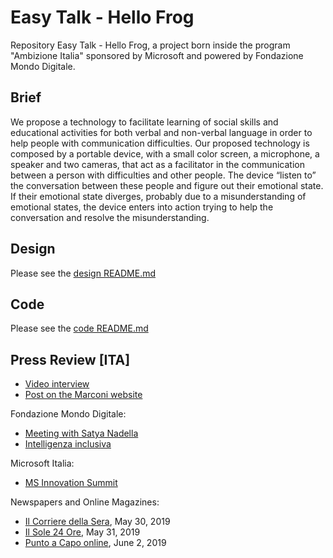 # Easy Talk - Hello Frog
Repository Easy Talk - Hello Frog, a project born inside the program "Ambizione Italia" sponsored by Microsoft and powered by Fondazione Mondo Digitale.

## Brief
We propose a technology to facilitate learning of social skills and educational activities for both verbal and non-verbal language in order to help people with communication difficulties. Our proposed technology is composed by a portable device, with a small color screen, a microphone, a speaker and two cameras, that act as a facilitator in the communication between a person with difficulties and other people. The device “listen to” the conversation between these people and figure out their emotional state. If their emotional state diverges, probably due to a misunderstanding of emotional states, the device enters into action trying to help the conversation and resolve the misunderstanding.

## Design
Please see the [design README.md](./design/README.md)

## Code
Please see the [code README.md](./code/README.md)

## Press Review [ITA]
- [Video interview](https://youtu.be/9-mv3_RauUc)
- [Post on the Marconi website](https://www.marconicivitavecchia.it/index.php/it/component/k2/item/2153-progetto-easytalk)

Fondazione Mondo Digitale:
- [Meeting with Satya Nadella](https://mondodigitale.org/it/news/con-satya-nadella)
- [Intelligenza inclusiva](https://mondodigitale.org/it/news/lintelligenza-inclusiva)

Microsoft Italia:
- [MS Innovation Summit](https://twitter.com/microsoftitalia/status/1136694813691142145?s=08)

Newspapers and Online Magazines:
- [Il Corriere della Sera](https://www.corriere.it/tecnologia/19_maggio_30/ceo-microsoft-satya-nadella-italia-oggi-mondo-sta-diventando-computer-73d22f50-82ae-11e9-93b3-f04c99d00891.shtml?refresh_ce-cp), May 30, 2019
- [Il Sole 24 Ore](https://scuola24.ilsole24ore.com/art/scuola/2019-05-30/ambizione-italia-scuola-l-intelligenza-aumentata-172015.php?uuid=ACdSQdK&refresh_ce=1), May 31, 2019
- [Punto a Capo online](https://www.paconline.it/wordpress/2019/06/02/ambizione-italia-a-scuola-con-lintelligenza-aumentata), June 2, 2019


